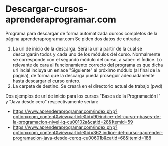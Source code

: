 # Descargar-cursos-aprenderaprogramar.com
Programa para descargar de forma automatizada cursos completos de la página aprenderaprogramar.com
Se piden dos datos de entrada: 
1. La url de inicio de la descarga. Será la url a partir de la cual se descargarán todos y cada uno de los módulos del curso. Normalmente se corresponde con el segundo módulo del curso, a saber: el Índice. Lo relevante de cara al funcionamiento correcto del programa es que dicha url incial incluya un enlace "Siguiente" al próximo módulo (al final de la página), de forma que la descarga pueda proseguir adecuadamente hasta descargar el curso entero.
2. La carpeta de destino. Se creará en el directorio actual de trabajo (pwd)

Dos ejemplos de url de inicio para los cursos "Bases de la Programación I" y "Java desde cero" respectivamente serían:
- https://www.aprenderaprogramar.com/index.php?option=com_content&view=article&id=90:indice-del-curso-qbases-de-la-programacion-nivel-iq-cu00102a&catid=28&Itemid=59
- https://www.aprenderaprogramar.com/index.php?option=com_content&view=article&id=362:indice-del-curso-qaprender-programacion-java-desde-ceroq-cu00601b&catid=68&Itemid=188
